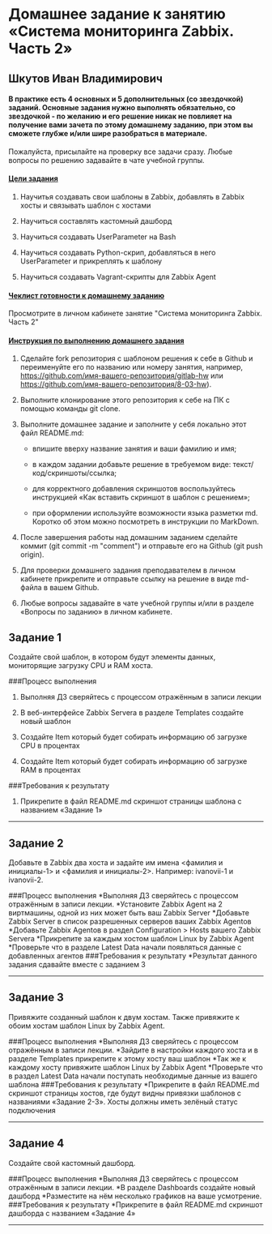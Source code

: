 # Домашнее задание к занятию «Система мониторинга Zabbix. Часть 2»

## Шкутов Иван Владимирович


#### В практике есть 4 основных и 5 дополнительных (со звездочкой) заданий. Основные задания нужно выполнять обязательно, со звездочкой - по желанию и его решение никак не повлияет на получение вами зачета по этому домашнему заданию, при этом вы сможете глубже и/или шире разобраться в материале.

Пожалуйста, присылайте на проверку все задачи сразу. Любые вопросы по решению задавайте в чате учебной группы.

#### <ins>Цели задания</ins>

1. Научитья создавать свои шаблоны в Zabbix, добавлять в Zabbix хосты и связывать шаблон с хостами

2. Научиться составлять кастомный дашборд

3. Научиться создавать UserParameter на Bash

4. Научиться создавать Python-скрип, добавляться в него UserParameter и прикреплять к шаблону

5. Научиться создавать Vagrant-скрипты для Zabbix Agent

#### <ins>Чеклист готовности к домашнему заданию</ins>

Просмотрите в личном кабинете занятие "Система мониторинга Zabbix. Часть 2"

#### <ins>Инструкция по выполнению домашнего задания</ins>

1. Сделайте fork репозитория c шаблоном решения к себе в Github и переименуйте его по названию или номеру занятия, например, https://github.com/имя-вашего-репозитория/gitlab-hw или https://github.com/имя-вашего-репозитория/8-03-hw).

2. Выполните клонирование этого репозитория к себе на ПК с помощью команды git clone.

3. Выполните домашнее задание и заполните у себя локально этот файл README.md:

   - впишите вверху название занятия и ваши фамилию и имя;
   
   - в каждом задании добавьте решение в требуемом виде: текст/код/скриншоты/ссылка;
   
   - для корректного добавления скриншотов воспользуйтесь инструкцией «Как вставить скриншот в шаблон с решением»;
   
   - при оформлении используйте возможности языка разметки md. Коротко об этом можно посмотреть в инструкции по MarkDown.

4. После завершения работы над домашним заданием сделайте коммит (git commit -m "comment") и отправьте его на Github (git push origin).

5. Для проверки домашнего задания преподавателем в личном кабинете прикрепите и отправьте ссылку на решение в виде md-файла в вашем Github.

6. Любые вопросы задавайте в чате учебной группы и/или в разделе «Вопросы по заданию» в личном кабинете.


## Задание 1
 Создайте свой шаблон, в котором будут элементы данных, мониторящие загрузку CPU и RAM хоста.

###Процесс выполнения

1. Выполняя ДЗ сверяйтесь с процессом отражённым в записи лекции
   
3. В веб-интерфейсе Zabbix Servera в разделе Templates создайте новый шаблон
   
5. Создайте Item который будет собирать информацию об загрузке CPU в процентах
   
7. Создайте Item который будет собирать информацию об загрузке RAM в процентах
   
###Требования к результату

 1. Прикрепите в файл README.md скриншот страницы шаблона с названием «Задание 1»


---

## Задание 2
 Добавьте в Zabbix два хоста и задайте им имена <фамилия и инициалы-1> и <фамилия и инициалы-2>. Например: ivanovii-1 и ivanovii-2.

###Процесс выполнения
*Выполняя ДЗ сверяйтесь с процессом отражённым в записи лекции.
*Установите Zabbix Agent на 2 виртмашины, одной из них может быть ваш Zabbix Server
*Добавьте Zabbix Server в список разрешенных серверов ваших Zabbix Agentов
*Добавьте Zabbix Agentов в раздел Configuration > Hosts вашего Zabbix Servera
*Прикрепите за каждым хостом шаблон Linux by Zabbix Agent
*Проверьте что в разделе Latest Data начали появляться данные с добавленных агентов
###Требования к результату
 *Результат данного задания сдавайте вместе с заданием 3

---

## Задание 3
 Привяжите созданный шаблон к двум хостам. Также привяжите к обоим хостам шаблон Linux by Zabbix Agent.

###Процесс выполнения
*Выполняя ДЗ сверяйтесь с процессом отражённым в записи лекции.
*Зайдите в настройки каждого хоста и в разделе Templates прикрепите к этому хосту ваш шаблон
*Так же к каждому хосту привяжите шаблон Linux by Zabbix Agent
*Проверьте что в раздел Latest Data начали поступать необходимые данные из вашего шаблона
###Требования к результату
 *Прикрепите в файл README.md скриншот страницы хостов, где будут видны привязки шаблонов с названиями «Задание 2-3». Хосты должны иметь зелёный статус подключения

---

## Задание 4
 Создайте свой кастомный дашборд.

###Процесс выполнения
*Выполняя ДЗ сверяйтесь с процессом отражённым в записи лекции.
*В разделе Dashboards создайте новый дашборд
*Разместите на нём несколько графиков на ваше усмотрение.
###Требования к результату
 *Прикрепите в файл README.md скриншот дашборда с названием «Задание 4»


---
